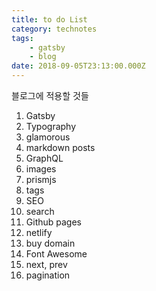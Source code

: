 ```yaml
---
title: to do List
category: technotes
tags: 
    - gatsby
    - blog
date: 2018-09-05T23:13:00.000Z
---
```


블로그에 적용할 것들

1.  Gatsby
2.  Typography
3.  glamorous
4.  markdown posts
5.  GraphQL
6.  images
7.  prismjs
8.  tags
9.  SEO
10. search
11. Github pages
12. netlify
13. buy domain
14. Font Awesome
15. next, prev
16. pagination
